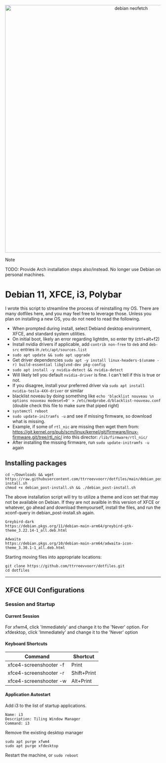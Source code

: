 <p align="center">
    <img width="800" src="https://i.imgur.com/VZaq66x.jpg" alt="debian neofetch">
</p>

> [!NOTE]  
> TODO: Provide Arch installation steps also/instead. No longer use Debian on personal machines.

# Debian 11, XFCE, i3, Polybar

I wrote this script to streamline the process of reinstalling my OS. There are many dotfiles here, and you may feel free to leverage those. Unless you plan on installing a new OS, you do not need to read the following.

- When prompted during install, select Debiand desktop environment, XFCE, and standard system utilities.
- On initial boot, likely an error regarding lightdm, so enter tty (ctrl+alt+f2)
- Install nvidia drivers if applicable, add `contrib non-free` to `deb` and `deb-src` entries in `/etc/apt/sources.list`
- `sudo apt update && sudo apt upgrade`
- Get driver dependencies `sudo apt -y install linux-headers-$(uname -r) build-essential libglvnd-dev pkg-config`
- `sudo apt install -y nvidia-detect && nvidia-detect`
- Will likely tell you default `nvidia-driver` is fine. I can't tell if this is true or not.
- If you disagree, install your preferred driver via `sudo apt install nvidia-tesla-4XX-driver` or similar
- blacklist noveau by doing something like `echo 'blacklist nouveau \n options nouveau modeset=0' > /etc/modprobe.d/blacklist-nouveau.conf` (double check this file to make sure that piped right)
- `systemctl reboot`
- `sudo update-initramfs -u` and see if missing firmware, so download what is missing.
- Example, if some of `rtl_nic` are missing then wget them from: https://git.kernel.org/pub/scm/linux/kernel/git/firmware/linux-firmware.git/tree/rtl_nic/ into this director: `/lib/firmware/rtl_nic/`
- After installing the missing firmware, run `sudo update-initramfs -u` again

## Installing packages

```
cd ~/Downloads && wget https://raw.githubusercontent.com/ttrreevvoorr/dotfiles/main/debian_post-install.sh
chmod +x debian_post-install.sh && ./debian_post-install.sh
```
The above installation script will try to utilize a theme and icon set that may not be available on Debian. If they are not availble in this version of XFCE or whatever, go ahead and download themyourself, install the files, and run the xconf-query in debian_post-install.sh again.

```
Greybird-dark
https://debian.pkgs.org/11/debian-main-arm64/greybird-gtk-theme_3.22.14-1_all.deb.html
```
```
Adwaita
https://debian.pkgs.org/10/debian-main-arm64/adwaita-icon-theme_3.30.1-1_all.deb.html
```


Starting moving files into appropriate locations:
```
git clone https://github.com/ttrreevvoorr/dotfiles.git
cd dotfiles
```

---

## XFCE GUI Configurations

### Session and Startup

#### Current Session
For xfwm4, click 'Immediately' and change it to the  'Never' option.
For xfdesktop, click 'Immediately' and change it to the 'Never' option


#### Keyboard Shortcuts
| Command                     | Shortcut       |
| --------------------------- | -------------- |
| xfce4-screenshooter -f      | Print          |
| xfce4-screenshooter -r      | Shift+Print    |
| xfce4-screenshooter -w      | Alt+Print      |

#### Application Autostart
Add i3 to the list of startup applications.
```
Name: i3
Description: Tiling Window Manager
Command: i3
```

Remove the existing desktop manager
```
sudo apt purge xfwm4
sudo apt purge xfdesktop
```

Restart the machine, or `sudo reboot`
